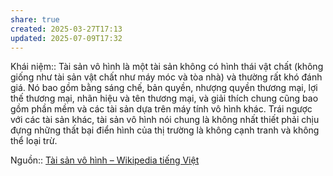 ```yaml
---
share: true
created: 2025-03-27T17:13
updated: 2025-07-09T17:32
---
```

Khái niệm:: 
Tài sản vô hình là một tài sản không có hình thái vật chất (không giống như tài sản vật chất như máy móc và tòa nhà) và thường rất khó đánh giá. Nó bao gồm bằng sáng chế, bản quyền, nhượng quyền thương mại, lợi thế thương mại, nhãn hiệu và tên thương mại, và giải thích chung cũng bao gồm phần mềm và các tài sản dựa trên máy tính vô hình khác. Trái ngược với các tài sản khác, tài sản vô hình nói chung là không nhất thiết phải chịu đựng những thất bại điển hình của thị trường là không cạnh tranh và không thể loại trừ.

Nguồn:: [Tài sản vô hình – Wikipedia tiếng Việt](https://vi.wikipedia.org/wiki/T%C3%A0i_s%E1%BA%A3n_v%C3%B4_h%C3%ACnh)
